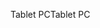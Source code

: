 <span data-ttu-id="4043a-101">Tablet PC</span><span class="sxs-lookup"><span data-stu-id="4043a-101">Tablet PC</span></span>